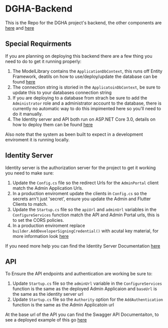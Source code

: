 # DGHA-Backend
This is the Repo for the DGHA project's backend, the other components are [here](https://github.com/leechuyem/dgha) and [here](https://github.com/Meandmy10/DGHA-Admin)

## Special Requirments
If you are planning on deploying this backend there are a few thing you need to do to get it running properly:
1. The ModelLibrary contains the `ApplicationDbContext`, this runs off Entity Framework, deatils on how to use/deploy/update the database  can be found [here](https://docs.microsoft.com/en-gb/ef/ef6/)
2. The connection string is storied in the `ApplicatoinDbContext`, be sure to update this to your databases connection string
3. If you are deploying to a database from strach be sure to add the `Administrator` role and a administrator account to the database, there is currently no automatic way to do this impimented here so you'll need to do it manually.
4. The Identity server and API both run on ASP.NET Core 3.0, details on how to deploy them can be found [here](https://docs.microsoft.com/en-us/aspnet/core/host-and-deploy/?view=aspnetcore-3.0)

Also note that the system as been built to expect in a development enviroment it is running locally.

## Identity Server
Identity server is the authorization server for the project to get it working you need to make sure:
1. Update the `Config.cs` file so the redirect Urls for the `AdminPortal` client match the Admin Application Urls.
2. In a production enviroment update the clients in `Config.cs` so the secrets arn't just 'secret', ensure you update the Admin and Flutter Clients to match.
3. Update the `Startup.cs` file so the `apiUrl` and `adminUrl` variables in the `ConfigureServices` function match the API and Admin Portal urls, this is to set the CORS policies.
4. In a production enviroment replace `builder.AddDeveloperSigningCredential()` with acutal key material, for more information look [here](http://docs.identityserver.io/en/latest/topics/startup.html#key-material)

If you need more help you can find the Identity Server Documentation [here](http://docs.identityserver.io/en/latest/)

## API
To Ensure the API endpoints and authentication are working be sure to:
1. Update `Startup.cs` file so the `adminUrl` variable in the `ConfigureServices` function is the same as the deployed Admin Applicaion and `baseUrl` is the same as the identity server url
2. Update `Startup.cs` file so the `Authority` option for the `AddAuthentication` function is the same as the Admin Applicatoin url

At the base url of the API you can find the Swagger API Documentaiton, to see a deployed example of this go [here](https://dgha-api.azurewebsites.net/index.html)

